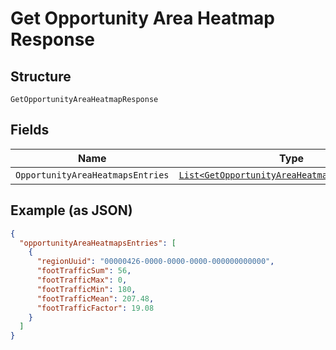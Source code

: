 
# Get Opportunity Area Heatmap Response

## Structure

`GetOpportunityAreaHeatmapResponse`

## Fields

| Name | Type | Tags | Description |
|  --- | --- | --- | --- |
| `OpportunityAreaHeatmapsEntries` | [`List<GetOpportunityAreaHeatmapResponseEntry>`](../../doc/models/get-opportunity-area-heatmap-response-entry.md) | Required | - |

## Example (as JSON)

```json
{
  "opportunityAreaHeatmapsEntries": [
    {
      "regionUuid": "00000426-0000-0000-0000-000000000000",
      "footTrafficSum": 56,
      "footTrafficMax": 0,
      "footTrafficMin": 180,
      "footTrafficMean": 207.48,
      "footTrafficFactor": 19.08
    }
  ]
}
```

